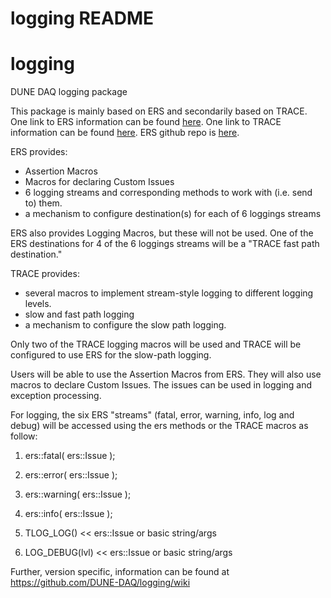 # logging README
# logging
DUNE DAQ logging package

This package is mainly based on ERS and secondarily based on TRACE.
One link to ERS information can be found [here](https://atlas-tdaq-monitoring.web.cern.ch/OH/refman/ERSHowTo.html).
One link to TRACE information can be found [here](https://cdcvs.fnal.gov/redmine/projects/trace/wiki).
ERS github repo is [here](https://github.com/DUNE-DAQ/ers).

ERS provides:
- Assertion Macros
- Macros for declaring Custom Issues
- 6 logging streams and corresponding methods to work with (i.e. send to) them.
- a mechanism to configure destination(s) for each of 6 loggings streams

ERS also provides Logging Macros, but these will not be used. One of the ERS destinations for 4 of the 6 loggings
streams will be a "TRACE fast path destination."

TRACE provides:
- several macros to implement stream-style logging to different logging levels.
- slow and fast path logging
- a mechanism to configure the slow path logging.

Only two of the TRACE logging macros will be used and TRACE will be configured to use ERS for the slow-path logging.

Users will be able to use the Assertion Macros from ERS. They will also use macros to declare Custom Issues. The issues can be used in logging and exception processing.

For logging, the six ERS "streams" (fatal, error, warning, info, log and debug) will be accessed using
the ers methods or the TRACE macros as follow:


1. ers::fatal( ers::Issue );

2. ers::error( ers::Issue );

3. ers::warning( ers::Issue );

4. ers::info( ers::Issue );

5. TLOG_LOG()       << ers::Issue or basic string/args

6. LOG_DEBUG(lvl)  << ers::Issue or basic string/args

Further, version specific, information can be found at https://github.com/DUNE-DAQ/logging/wiki
